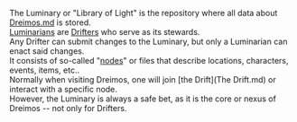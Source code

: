 The Luminary or "Library of Light" is the repository where all data about [Dreimos.md](Dreimos.md) is stored. <br> 
[Luminarians](Luminarian.md) are [Drifters](Drifter.md) who serve as its stewards. <br> 
Any Drifter can submit changes to the Luminary, but only a Luminarian can enact said changes. <br> 
It consists of so-called "[nodes](Nodes.md)" or files that describe locations, characters, events, items, etc.. <br> 
Normally when visiting Dreimos, one will join [the Drift](The Drift.md) or interact with a specific node. <br> 
However, the Luminary is always a safe bet, as it is the core or nexus of Dreimos -- not only for Drifters. 
